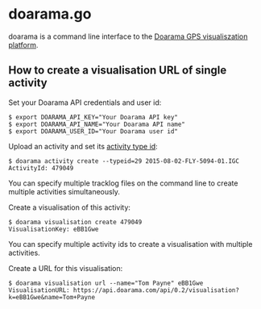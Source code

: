 # doarama.go

doarama is a command line interface to the [Doarama GPS visualiszation
platform](http://www.doarama.com/).

## How to create a visualisation URL of single activity

Set your Doarama API credentials and user id:

    $ export DOARAMA_API_KEY="Your Doarama API key"
    $ export DOARAMA_API_NAME="Your Doarama API name"
    $ export DOARAMA_USER_ID="Your Doarama user id"

Upload an activity and set its [activity type
id](https://api.doarama.com/api/0.2/activityType):

    $ doarama activity create --typeid=29 2015-08-02-FLY-5094-01.IGC
    ActivityId: 479049

You can specify multiple tracklog files on the command line to create multiple
activities simultaneously.

Create a visualisation of this activity:

    $ doarama visualisation create 479049
    VisualisationKey: eBB1Gwe

You can specify multiple activity ids to create a visualisation with multiple
activities.

Create a URL for this visualisation:

    $ doarama visualisation url --name="Tom Payne" eBB1Gwe
    VisualisationURL: https://api.doarama.com/api/0.2/visualisation?k=eBB1Gwe&name=Tom+Payne
